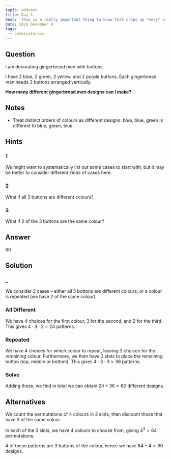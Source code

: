 ```yaml
---
topic: addvent
title: Day 3
desc: 'This is a really important thing to know that crops up *very* often in life. Sauce: trust.'
date: 2024 December 4
tags:
  - combinatorics
---
```



## Question

I am decorating gingerbread men with buttons.

I have $2$ blue, $2$ green, $2$ yellow, and $2$ purple buttons. Each gingerbread man needs $3$ buttons arranged vertically.

<strong>How many different gingerbread men designs can I make?</strong>


## Notes

- Treat distinct orders of colours as different designs: blue, blue, green is different to blue, green, blue.


## Hints

### 1
We might want to systematically list out some cases to start with, but it may be better to consider different *kinds* of cases here.

### 2
What if all 3 buttons are different colours?

### 3
What if 2 of the 3 buttons are the same colour?


## Answer
60


## Solution

### _
We consider 2 cases – either all 3 buttons are different colours, or a colour is repeated (we have 2 of the same colour).

### All Different
We have 4 choices for the first colour, 3 for the second, and 2 for the third. This gives $4 \cdot 3 \cdot 2 = 24$ patterns.

### Repeated
We have 4 choices for which colour to repeat, leaving 3 choices for the remaining colour. Furthermore, we then have 3 slots to place the remaining button (top, middle or bottom). This gives $4 \cdot 3 \cdot 3 = 36$ patterns.

### Solve
Adding these, we find in total we can obtain $24 + 36 = 60$ different designs.


## Alternatives

We count the permutations of 4 colours in 3 slots, then discount those that have 3 of the same colour.

In each of the 3 slots, we have 4 colours to choose from, giving $4^3 = 64$ permutations.

4 of these patterns are 3 buttons of the colour, hence we have $64 - 4 = 60$ designs.
